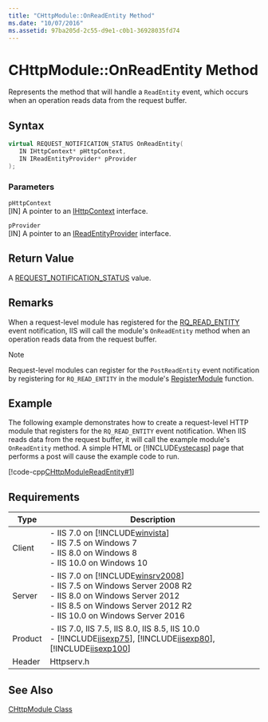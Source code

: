 ```yaml
---
title: "CHttpModule::OnReadEntity Method"
ms.date: "10/07/2016"
ms.assetid: 97ba205d-2c55-d9e1-c0b1-36928035fd74
---
```

# CHttpModule::OnReadEntity Method
Represents the method that will handle a `ReadEntity` event, which occurs when an operation reads data from the request buffer.  
  
## Syntax  
  
```cpp  
virtual REQUEST_NOTIFICATION_STATUS OnReadEntity(  
   IN IHttpContext* pHttpContext,  
   IN IReadEntityProvider* pProvider  
);  
```  
  
### Parameters  
 `pHttpContext`  
 [IN] A pointer to an [IHttpContext](../../web-development-reference/native-code-api-reference/ihttpcontext-interface.md) interface.  
  
 `pProvider`  
 [IN] A pointer to an [IReadEntityProvider](../../web-development-reference/native-code-api-reference/ireadentityprovider-interface.md) interface.  
  
## Return Value  
 A [REQUEST_NOTIFICATION_STATUS](../../web-development-reference/native-code-api-reference/request-notification-status-enumeration.md) value.  
  
## Remarks  
 When a request-level module has registered for the [RQ_READ_ENTITY](../../web-development-reference/native-code-api-reference/request-processing-constants.md) event notification, IIS will call the module's `OnReadEntity` method when an operation reads data from the request buffer.  
  
> [!NOTE]
>  Request-level modules can register for the `PostReadEntity` event notification by registering for `RQ_READ_ENTITY` in the module's [RegisterModule](../../web-development-reference/native-code-api-reference/pfn-registermodule-function.md) function.  
  
## Example  
 The following example demonstrates how to create a request-level HTTP module that registers for the `RQ_READ_ENTITY` event notification. When IIS reads data from the request buffer, it will call the example module's `OnReadEntity` method. A simple HTML or [!INCLUDE[vstecasp](../../wmi-provider/includes/vstecasp-md.md)] page that performs a post will cause the example code to run.  
  
 [!code-cpp[CHttpModuleReadEntity#1](../../../samples/snippets/cpp/VS_Snippets_IIS/IIS7/CHttpModuleReadEntity/cpp/CHttpModuleReadEntity.cpp#1)]  
  
## Requirements  
  
|Type|Description|  
|----------|-----------------|  
|Client|-   IIS 7.0 on [!INCLUDE[winvista](../../wmi-provider/includes/winvista-md.md)]<br />-   IIS 7.5 on Windows 7<br />-   IIS 8.0 on Windows 8<br />-   IIS 10.0 on Windows 10|  
|Server|-   IIS 7.0 on [!INCLUDE[winsrv2008](../../wmi-provider/includes/winsrv2008-md.md)]<br />-   IIS 7.5 on Windows Server 2008 R2<br />-   IIS 8.0 on Windows Server 2012<br />-   IIS 8.5 on Windows Server 2012 R2<br />-   IIS 10.0 on Windows Server 2016|  
|Product|-   IIS 7.0, IIS 7.5, IIS 8.0, IIS 8.5, IIS 10.0<br />-   [!INCLUDE[iisexp75](../../web-development-reference/native-code-api-reference/includes/iisexp75-md.md)], [!INCLUDE[iisexp80](../../web-development-reference/native-code-api-reference/includes/iisexp80-md.md)], [!INCLUDE[iisexp100](../../web-development-reference/native-code-api-reference/includes/iisexp100-md.md)]|  
|Header|Httpserv.h|  
  
## See Also  
 [CHttpModule Class](../../web-development-reference/native-code-api-reference/chttpmodule-class.md)